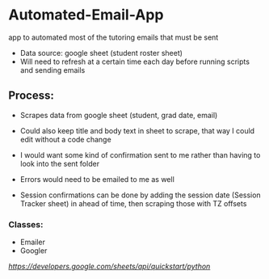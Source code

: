 # Automated-Email-App
app to automated most of the tutoring emails that must be sent

- Data source: google sheet (student roster sheet)
- Will need to refresh at a certain time each day before running scripts and sending emails

## Process:
- Scrapes data from google sheet (student, grad date, email)

- Could also keep title and body text in sheet to scrape, that way I could edit without a code change

- I would want some kind of confirmation sent to me rather than having to look into the sent folder

- Errors would need to be emailed to me as well

- Session confirmations can be done by adding the session date (Session Tracker sheet) in ahead of time, then scraping those with TZ offsets

### Classes:
- Emailer
- Googler

*https://developers.google.com/sheets/api/quickstart/python*